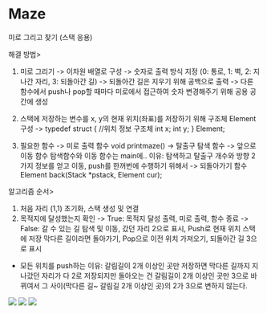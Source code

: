 # Maze
미로 그리고 찾기 (스택 응용)

해결 방법>
1. 미로 그리기
-> 이차원 배열로 구성
-> 숫자로 출력 방식 지정
(0: 통로, 1: 벽, 2: 지나간 자리, 3: 되돌아간 길)
-> 되돌아간 길은 지우기 위해 공백으로 출력
-> 다른 함수에서 push나 pop할 때마다 미로에서 접근하여 숫자 변경해주기 위해 공용 공간에 생성

2. 스택에 저장하는 변수를 x, y의 현재 위치(좌표)를 저장하기 위해 구조체 Element 구성
-> typedef struct { //위치 정보 구조체
	int x;
	int y;
} Element;

3. 필요한 함수
-> 미로 출력 함수 
void printmaze()
-> 탈출구 탐색 함수
-> 앞으로 이동 함수
    탐색함수와 이동 함수는 main에.. 
이유: 탐색하고 탈출구 개수와 방향 2가지 정보를 얻고 이동, push를 한꺼번에 수행하기 위해서
-> 되돌아가기 함수
   Element back(Stack *pstack, Element cur);

알고리즘 순서>
1. 처음 자리 (1,1) 초기화, 스택 생성 및 연결 
1. 목적지에 달성했는지 확인
-> True: 목적지 달성 출력, 미로 출력, 함수 종료
-> False: 
갈 수 있는 길 탐색 및 이동, 갔던 자리 2으로 표시, Push로 현재 위치 스택에 저장
막다른 길이라면 돌아가기, Pop으로 이전 위치 가져오기, 되돌아간 길 3으로 표시 
* 모든 위치를 push하는 이유: 갈림길이 2개 이상인 곳만 저장하면 막다른 길까지 지나갔던 자리가 다 2로 저장되지만 돌아오는 건 갈림길이 2개 이상인 곳만 3으로 바뀌여서 그 사이(막다른 길~ 갈림길 2개 이상인 곳)의 2가 3으로 변하지 않는다.
<div>
<img src="https://user-images.githubusercontent.com/60779441/77487169-13c30b80-6e75-11ea-8554-192a54a4b593.png">
<img src="https://user-images.githubusercontent.com/60779441/77487179-1c1b4680-6e75-11ea-9a65-d6d2074627c0.png">
<img src="https://user-images.githubusercontent.com/60779441/77487182-20476400-6e75-11ea-80f3-0d0ff8ce2631.png">
</div>
